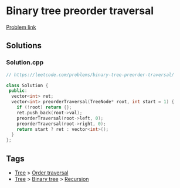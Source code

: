 # Binary tree preorder traversal

[Problem link](https://leetcode.com/problems/binary-tree-preorder-traversal/)

## Solutions


### Solution.cpp
```cpp
// https://leetcode.com/problems/binary-tree-preorder-traversal/

class Solution {
 public:
  vector<int> ret;
  vector<int> preorderTraversal(TreeNode* root, int start = 1) {
    if (!root) return {};
    ret.push_back(root->val);
    preorderTraversal(root->left, 0);
    preorderTraversal(root->right, 0);
    return start ? ret : vector<int>();
  }
};
```
## Tags

* [Tree](/README.md#Tree) > [Order traversal](/README.md#Tree-Order_traversal)
* [Tree](/README.md#Tree) > [Binary tree](/README.md#Tree-Binary_tree) > [Recursion](/README.md#Tree-Binary_tree-Recursion)

